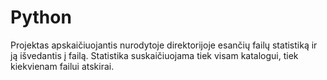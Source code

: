 Python
======

Projektas apskaičiuojantis nurodytoje direktorijoje esančių failų statistiką ir ją išvedantis į failą. Statistika suskaičiuojama tiek visam katalogui, tiek kiekvienam failui atskirai.
